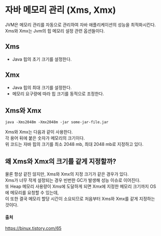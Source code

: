 # 자바 메모리 관리 (Xms, Xmx)

JVM은 메모리 관리를 자동으로 관리하여 자바 애플리케이션의 성능을 최적화시킨다. <br>
Xms와 Xmx는 Jvm의 힙 메모리 설정 관련 옵션들이다. <br>

## Xms

- Java 힙의 초기 크기를 설정한다.

## Xmx

- Java 힙의 최대 크기를 설정한다.
- 메모리 요구량에 따라 힙 크기를 동적으로 조정한다. 

## Xms와 Xmx

```
java -Xms2048m -Xmx2048m -jar some-jar-file.jar
```

Xms와 Xmx는 다음과 같이 사용한다. <br>
각 용어 뒤에 붙은 숫자가 메모리의 크기이다. <br>
위 코드는 자바 힙의 크기를 최소 2048 mb, 최대 2048 mb로 지정하고 있다. <br>

## 왜 Xms와 Xmx의 크기를 같게 지정할까? 

물론 항상 같진 않지만, Xms와 Xmx의 지정 크기가 같은 경우가 있다. <br>
Xms가 너무 작게 설정되는 경우 빈번한 GC가 발생해 성능 이슈로 이어진다. <br>
또 Heap 메모리 사용량이 Xms에 도달하게 되면 Xmx에 지정한 메모리 크기까지 OS에 메모리를 요청할 수 있는데, <br>
이 또한 결국 메모리 할당 시간이 소요되므로 처음부터 Xms와 Xmx를 같게 지정하는 것이다. 


#### 출처
https://binux.tistory.com/65
